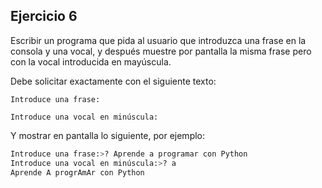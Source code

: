 ## Ejercicio 6

Escribir un programa que pida al usuario que introduzca una frase en la consola y una vocal, y después muestre por pantalla la misma frase pero con la vocal introducida en mayúscula.

Debe solicitar exactamente con el siguiente texto:

`Introduce una frase:`

`Introduce una vocal en minúscula:`

Y mostrar en pantalla lo siguiente, por ejemplo:

```python linenums="1"
Introduce una frase:>? Aprende a programar con Python
Introduce una vocal en minúscula:>? a
Aprende A progrAmAr con Python
```